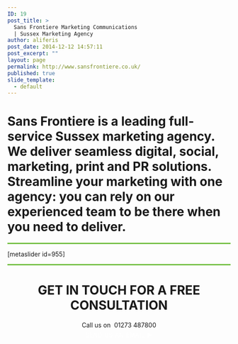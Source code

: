 ```yaml
---
ID: 19
post_title: >
  Sans Frontiere Marketing Communications
  | Sussex Marketing Agency
author: aliferis
post_date: 2014-12-12 14:57:11
post_excerpt: ""
layout: page
permalink: http://www.sansfrontiere.co.uk/
published: true
slide_template:
  - default
---
```

<div class="most">
<h1 class="tp-hp-intro lighter">Sans Frontiere is a leading full-service Sussex marketing agency. We deliver seamless digital, social, marketing, print and PR solutions. Streamline your marketing with one agency: you can rely on our experienced team to be there when you need to deliver.</h1>

<hr style="height: 3px; border: none; color: #75c044; background-color: #75c044;" />

</div>
[metaslider id=955]

<hr style="height: 3px; border: none; color: #75c044; background-color: #75c044;" />

<div style="text-align: center; width: 100%;">
<h1 class="tp-hp-intro spaced" style="text-align: center;">GET IN TOUCH FOR A <span class="greentext">FREE CONSULTATION</span></h1>
Call us on  <span class="bold bigger">01273 487800</span>
<div class="green" style="margin-left: auto; margin-right: auto; width: 200px; padding: 7px; text-align: center; color: white; text-transform: uppercase; font-size: 90%; letter-spacing: 1px;"><a style="color: white;" href="/contact">send us an email ▶</a></div>
</div>